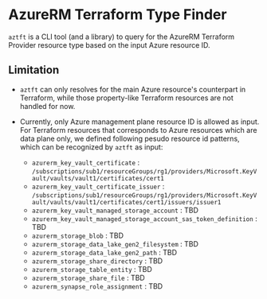 # AzureRM Terraform Type Finder

`aztft` is a CLI tool (and a library) to query for the AzureRM Terraform Provider resource type based on the input Azure resource ID.

## Limitation

- `aztft` can only resolves for the main Azure resource's counterpart in Terraform, while those property-like Terraform resources are not handled for now.

- Currently, only Azure management plane resource ID is allowed as input. For Terraform resources that corresponds to Azure resources which are data plane only, we defined following pesudo resource id patterns, which can be recognized by `aztft` as input:

    - `azurerm_key_vault_certificate`                                  : `/subscriptions/sub1/resourceGroups/rg1/providers/Microsoft.KeyVault/vaults/vault1/certificates/cert1`
	- `azurerm_key_vault_certificate_issuer`                           : `/subscriptions/sub1/resourceGroups/rg1/providers/Microsoft.KeyVault/vaults/vault1/certificates/cert1/issuers/issuer1`
	- `azurerm_key_vault_managed_storage_account`                      : TBD
	- `azurerm_key_vault_managed_storage_account_sas_token_definition` : TBD
	- `azurerm_storage_blob`                                           : TBD
	- `azurerm_storage_data_lake_gen2_filesystem`                      : TBD
	- `azurerm_storage_data_lake_gen2_path`                            : TBD
	- `azurerm_storage_share_directory`                                : TBD
	- `azurerm_storage_table_entity`                                   : TBD
	- `azurerm_storage_share_file`                                     : TBD
	- `azurerm_synapse_role_assignment`                                : TBD
